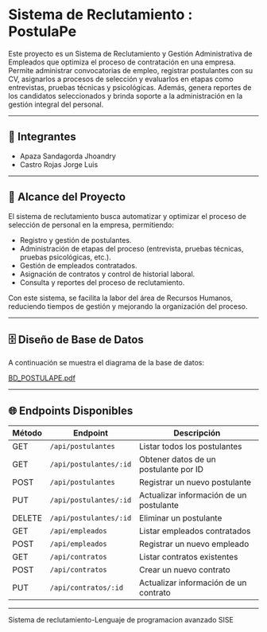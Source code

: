 # Sistema de Reclutamiento : PostulaPe
Este proyecto es un Sistema de Reclutamiento y Gestión Administrativa de Empleados que optimiza el proceso de contratación en una empresa. Permite administrar convocatorias de empleo, registrar postulantes con su CV, asignarlos a procesos de selección y evaluarlos en etapas como entrevistas, pruebas técnicas y psicológicas. Además, genera reportes de los candidatos seleccionados y brinda soporte a la administración en la gestión integral del personal.

---

## 👥 Integrantes

- Apaza Sandagorda Jhoandry
- Castro Rojas Jorge Luis
  
---

## 🎯 Alcance del Proyecto

El sistema de reclutamiento busca automatizar y optimizar el proceso de selección de personal en la empresa, permitiendo:  

- Registro y gestión de postulantes.  
- Administración de etapas del proceso (entrevista, pruebas técnicas, pruebas psicológicas, etc.).  
- Gestión de empleados contratados.  
- Asignación de contratos y control de historial laboral.  
- Consulta y reportes del proceso de reclutamiento.  

Con este sistema, se facilita la labor del área de Recursos Humanos, reduciendo tiempos de gestión y mejorando la organización del proceso.

---

## 🗄️ Diseño de Base de Datos

A continuación se muestra el diagrama de la base de datos:  

[BD_POSTULAPE.pdf](https://github.com/user-attachments/files/22315034/BD_POSTULAPE.pdf)

---

## 🌐 Endpoints Disponibles

| Método | Endpoint                     | Descripción                                   |
|--------|------------------------------|-----------------------------------------------|
| GET    | `/api/postulantes`           | Listar todos los postulantes                  |
| GET    | `/api/postulantes/:id`       | Obtener datos de un postulante por ID         |
| POST   | `/api/postulantes`           | Registrar un nuevo postulante                 |
| PUT    | `/api/postulantes/:id`       | Actualizar información de un postulante       |
| DELETE | `/api/postulantes/:id`       | Eliminar un postulante                        |
| GET    | `/api/empleados`             | Listar empleados contratados                  |
| POST   | `/api/empleados`             | Registrar un nuevo empleado                   |
| GET    | `/api/contratos`             | Listar contratos existentes                   |
| POST   | `/api/contratos`             | Crear un nuevo contrato                       |
| PUT    | `/api/contratos/:id`         | Actualizar información de un contrato         |


---

Sistema de reclutamiento-Lenguaje de programacion avanzado SISE
